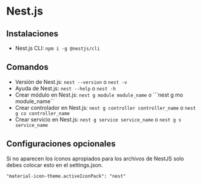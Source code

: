 # Nest.js
## Instalaciones
- Nest.js CLI: ```npm i -g @nestjs/cli```

## Comandos
- Versión de Nest.js: ```nest --version``` o ```nest -v```
- Ayuda de Nest.js: ```nest --help``` o ```nest -h```
- Crear módulo en Nest.js: ```nest g module module_name``` o ```nest g mo module_name``
- Crear controlador en Nest.js: ```nest g controller controller_name``` o ```nest g co controller_name```
- Crear servicio en Nest.js: ```nest g service service_name``` o ```nest g s service_name```

## Configuraciones opcionales
Si no aparecen los íconos apropiados para los archivos de NestJS solo debes colocar esto en el settings.json.

```"material-icon-theme.activeIconPack": "nest"```